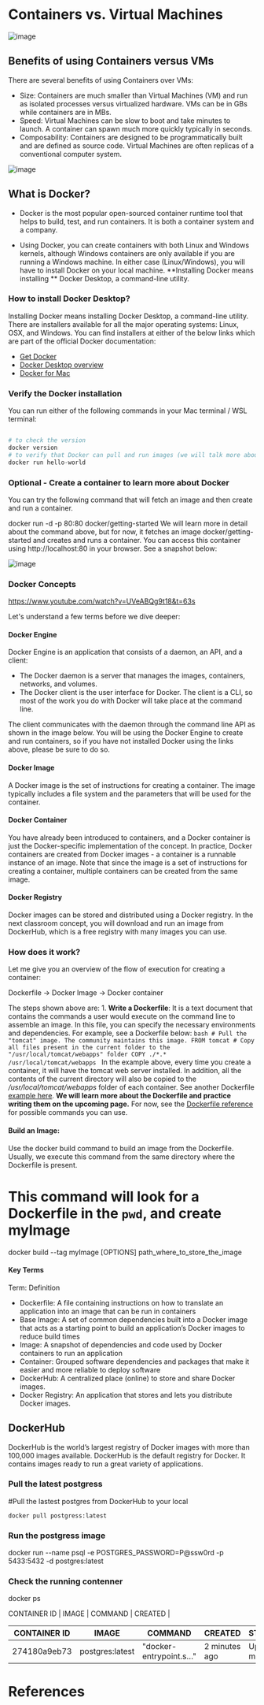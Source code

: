 # Containers vs. Virtual Machines

![image](images/vm_container.png)


## Benefits of using Containers versus VMs
There are several benefits of using Containers over VMs:

- Size: Containers are much smaller than Virtual Machines (VM) and run as isolated processes versus virtualized hardware. VMs can be in GBs while containers are in MBs.
- Speed: Virtual Machines can be slow to boot and take minutes to launch. A container can spawn much more quickly typically in seconds.
- Composability: Containers are designed to be programmatically built and are defined as source code. Virtual Machines are often replicas of a conventional computer system.

![image](images/deployment.png)


## What is Docker?
- Docker is the most popular open-sourced container runtime tool that helps to build, test, and run containers. It is both a container system and a company.

- Using Docker, you can create containers with both Linux and Windows kernels, although Windows containers are only available if you are running a Windows machine. In either case (Linux/Windows), you will have to install Docker on your local machine. **Installing Docker means installing ** Docker Desktop, a command-line utility.

### How to install Docker Desktop?
Installing Docker means installing Docker Desktop, a command-line utility. There are installers available for all the major operating systems: Linux, OSX, and Windows. You can find installers at either of the below links which are part of the official Docker documentation:

- [Get Docker](https://docs.docker.com/get-docker/)
- [Docker Desktop overview](https://docs.docker.com/desktop/)
- [Docker for Mac](https://docs.docker.com/desktop/install/mac-install/)

### Verify the Docker installation
You can run either of the following commands in your Mac terminal / WSL terminal:

```python

# to check the version
docker version
# to verify that Docker can pull and run images (we will talk more about images next)
docker run hello-world 
```

### Optional - Create a container to learn more about Docker
You can try the following command that will fetch an image and then create and run a container.

docker run -d -p 80:80 docker/getting-started
We will learn more in detail about the command above, but for now, it fetches an image docker/getting-started and creates and runs a container. You can access this container using http://localhost:80 in your browser. See a snapshot below:

![image](images/snap17.png)


### Docker Concepts

https://www.youtube.com/watch?v=UVeABQg9t18&t=63s

Let's understand a few terms before we dive deeper:

#### Docker Engine
Docker Engine is an application that consists of a daemon, an API, and a client:
- The Docker daemon is a server that manages the images, containers, networks, and volumes.
- The Docker client is the user interface for Docker. The client is a CLI, so most of the work you do with Docker will take place at the command line.

The client communicates with the daemon through the command line API as shown in the image below. You will be using the Docker Engine to create and run containers, so if you have not installed Docker using the links above, please be sure to do so.

#### Docker Image
A Docker image is the set of instructions for creating a container. The image typically includes a file system and the parameters that will be used for the container.

#### Docker Container
You have already been introduced to containers, and a Docker container is just the Docker-specific implementation of the concept. In practice, Docker containers are created from Docker images - a container is a runnable instance of an image. Note that since the image is a set of instructions for creating a container, multiple containers can be created from the same image. 

#### Docker Registry
Docker images can be stored and distributed using a Docker registry. In the next classroom concept, you will download and run an image from DockerHub, which is a free registry with many images you can use.


### How does it work?

Let me give you an overview of the flow of execution for creating a container:

Dockerfile → Docker Image → Docker container

The steps shown above are: 1. **Write a Dockerfile**:
It is a text document that contains the commands a user would execute on the command line to assemble an image. In this file, you can specify the necessary environments and dependencies. For example, see a Dockerfile below: ```bash # Pull the "tomcat" image. The community maintains this image. FROM tomcat # Copy all files present in the current folder to the "/usr/local/tomcat/webapps" folder COPY ./*.* /usr/local/tomcat/webapps ``` In the example above, every time you create a container, it will have the tomcat web server installed. In addition, all the contents of the current directory will also be copied to the */usr/local/tomcat/webapps* folder of each container. See another Dockerfile [example here](https://github.com/docker/labs/blob/master/beginner/static-site/Dockerfile). 
**We will learn more about the Dockerfile and practice writing them on the upcoming page.** For now, see the [Dockerfile reference](https://docs.docker.com/engine/reference/builder/) for possible commands you can use. 


#### Build an Image:
Use the docker build command to build an image from the Dockerfile. Usually, we execute this command from the same directory where the Dockerfile is present.
# This command will look for a Dockerfile in the `pwd`, and create myImage
docker build  --tag myImage  [OPTIONS] path_where_to_store_the_image 

#### Key Terms
Term:	Definition
- Dockerfile:	A file containing instructions on how to translate an application into an image that can be run in containers
- Base Image:	A set of common dependencies built into a Docker image that acts as a starting point to build an application’s Docker images to reduce build times
- Image:	A snapshot of dependencies and code used by Docker containers to run an application
- Container:	Grouped software dependencies and packages that make it easier and more reliable to deploy software
- DockerHub:	A centralized place (online) to store and share Docker images.
- Docker Registry:	An application that stores and lets you distribute Docker images.

## DockerHub

DockerHub is the world’s largest registry of Docker images with more than 100,000 images available. DockerHub is the default registry for Docker. It contains images ready to run a great variety of applications.

### Pull the latest postgress
#Pull the lastest postgres from DockerHub to your local

`docker pull postgress:latest`

### Run the postgress image 
docker run --name psql -e POSTGRES_PASSWORD=P@ssw0rd -p 5433:5432 -d postgres:latest

### Check the running contenner
docker ps


CONTAINER ID | IMAGE  |  COMMAND  |  CREATED |  

CONTAINER ID   |   IMAGE   |      COMMAND       |      CREATED   |    STATUS    |    PORTS        |       NAMES    |
| ------------- | ------------- |  ------------- | ------------- |  ------------- |  ------------- | ------------- | 
| 274180a9eb73   | postgres:latest  |  "docker-entrypoint.s…"  | 2 minutes ago |  Up 2 minutes  | 0.0.0.0:5433->5432/tcp  | psql |


# References

